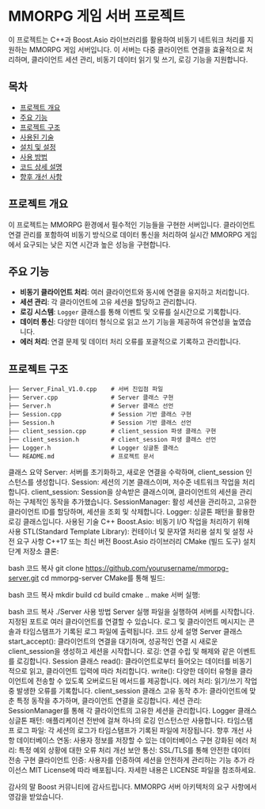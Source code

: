 # MMORPG 게임 서버 프로젝트

이 프로젝트는 C++과 Boost.Asio 라이브러리를 활용하여 비동기 네트워크 처리를 지원하는 MMORPG 게임 서버입니다. 이 서버는 다중 클라이언트 연결을 효율적으로 처리하며, 클라이언트 세션 관리, 비동기 데이터 읽기 및 쓰기, 로깅 기능을 지원합니다.

## 목차

- [프로젝트 개요](#프로젝트-개요)
- [주요 기능](#주요-기능)
- [프로젝트 구조](#프로젝트-구조)
- [사용된 기술](#사용된-기술)
- [설치 및 설정](#설치-및-설정)
- [사용 방법](#사용-방법)
- [코드 상세 설명](#코드-상세-설명)
- [향후 개선 사항](#향후-개선-사항)

## 프로젝트 개요

이 프로젝트는 MMORPG 환경에서 필수적인 기능들을 구현한 서버입니다. 클라이언트 연결 관리를 포함하여 비동기 방식으로 데이터 통신을 처리하여 실시간 MMORPG 게임에서 요구되는 낮은 지연 시간과 높은 성능을 구현합니다.

## 주요 기능

- **비동기 클라이언트 처리**: 여러 클라이언트와 동시에 연결을 유지하고 처리합니다.
- **세션 관리**: 각 클라이언트에 고유 세션을 할당하고 관리합니다.
- **로깅 시스템**: `Logger` 클래스를 통해 이벤트 및 오류를 실시간으로 기록합니다.
- **데이터 통신**: 다양한 데이터 형식으로 읽고 쓰기 기능을 제공하여 유연성을 높였습니다.
- **에러 처리**: 연결 문제 및 데이터 처리 오류를 포괄적으로 기록하고 관리합니다.

## 프로젝트 구조

```plaintext
├── Server_Final_V1.0.cpp    # 서버 진입점 파일
├── Server.cpp               # Server 클래스 구현
├── Server.h                 # Server 클래스 선언
├── Session.cpp              # Session 기반 클래스 구현
├── Session.h                # Session 기반 클래스 선언
├── client_session.cpp       # client_session 파생 클래스 구현
├── client_session.h         # client_session 파생 클래스 선언
├── Logger.h                 # Logger 싱글톤 클래스
└── README.md                # 프로젝트 문서
```

클래스 요약
Server: 서버를 초기화하고, 새로운 연결을 수락하며, client_session 인스턴스를 생성합니다.
Session: 세션의 기본 클래스이며, 저수준 네트워크 작업을 처리합니다.
client_session: Session을 상속받은 클래스이며, 클라이언트의 세션을 관리하는 구체적인 동작을 추가했습니다.
SessionManager: 활성 세션을 관리하고, 고유한 클라이언트 ID를 할당하며, 세션을 조회 및 삭제합니다.
Logger: 싱글톤 패턴을 활용한 로깅 클래스입니다.
사용된 기술
C++
Boost.Asio: 비동기 I/O 작업을 처리하기 위해 사용
STL(Standard Template Library): 컨테이너 및 문자열 처리용
설치 및 설정
사전 요구 사항
C++17 또는 최신 버전
Boost.Asio 라이브러리
CMake (빌드 도구)
설치 단계
저장소 클론:

bash
코드 복사
git clone https://github.com/yourusername/mmorpg-server.git
cd mmorpg-server
CMake를 통해 빌드:

bash
코드 복사
mkdir build
cd build
cmake ..
make
서버 실행:

bash
코드 복사
./Server
사용 방법
Server 실행 파일을 실행하여 서버를 시작합니다.
지정된 포트로 여러 클라이언트를 연결할 수 있습니다.
로그 및 클라이언트 메시지는 콘솔과 타임스탬프가 기록된 로그 파일에 출력됩니다.
코드 상세 설명
Server 클래스
start_accept(): 클라이언트의 연결을 대기하며, 성공적인 연결 시 새로운 client_session을 생성하고 세션을 시작합니다.
로깅: 연결 수립 및 해제와 같은 이벤트를 로깅합니다.
Session 클래스
read(): 클라이언트로부터 들어오는 데이터를 비동기적으로 읽고, 클라이언트 입력에 따라 처리합니다.
write(): 다양한 데이터 유형을 클라이언트에 전송할 수 있도록 오버로드된 메서드를 제공합니다.
에러 처리: 읽기/쓰기 작업 중 발생한 오류를 기록합니다.
client_session 클래스
고유 동작 추가: 클라이언트에 맞춘 특정 동작을 추가하며, 클라이언트 연결을 로깅합니다.
세션 관리: SessionManager를 통해 각 클라이언트의 고유한 세션을 관리합니다.
Logger 클래스
싱글톤 패턴: 애플리케이션 전반에 걸쳐 하나의 로깅 인스턴스만 사용합니다.
타임스탬프 로그 파일: 각 세션의 로그가 타임스탬프가 기록된 파일에 저장됩니다.
향후 개선 사항
데이터베이스 연동: 사용자 정보를 저장할 수 있는 데이터베이스 구현
강화된 에러 처리: 특정 예외 상황에 대한 오류 처리 개선
보안 통신: SSL/TLS를 통해 안전한 데이터 전송 구현
클라이언트 인증: 사용자를 인증하여 세션을 안전하게 관리하는 기능 추가
라이선스
MIT License에 따라 배포됩니다. 자세한 내용은 LICENSE 파일을 참조하세요.

감사의 말
Boost 커뮤니티에 감사드립니다.
MMORPG 서버 아키텍처의 요구 사항에서 영감을 받았습니다.
